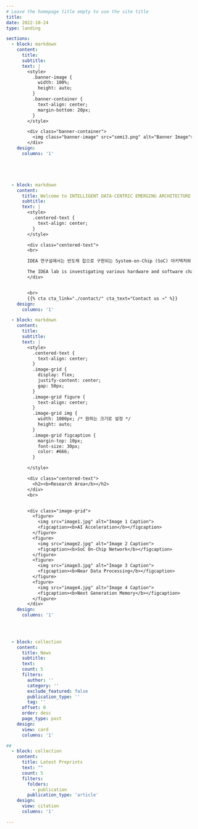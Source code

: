 ```yaml
---
# Leave the homepage title empty to use the site title
title:
date: 2022-10-24
type: landing

sections:
  - block: markdown
    content:
      title: 
      subtitle: 
      text: |
        <style>
          .banner-image {
            width: 100%;
            height: auto;
          }
          .banner-container {
            text-align: center;
            margin-bottom: 20px;
          }
        </style>

        <div class="banner-container">
          <img class="banner-image" src="semi3.png" alt="Banner Image">
        </div>
    design:
      columns: '1'





  - block: markdown
    content:
      title: Welcome to INTELLIGENT DATA-CENTRIC EMERGING ARCHITECTURE LAB(IDEA.L) at SKKU.
      subtitle: 
      text: |
        <style>
          .centered-text {
            text-align: center;
          }
        </style>

        <div class="centered-text">
        <br>

        IDEA 연구실에서는 반도체 칩으로 구현되는 System-on-Chip (SoC) 아키텍처와 설계 기술에 관련된 하드웨어와 <br>소프트웨어에서의 다양한 문제들을 연구하고 있습니다. 최근 우리는 빅 데이터와 인공지능 어플리케이션에서 기인하는 <br>메모리 및 스토리지 데이터 병목현상을 해결하기 위한 지능형 데이터 중심 컴퓨팅 아키텍처, optical link를 포함하는 <br>차세대 온칩 인터커넥트 등의 분야에서 시스템 레벨 연구에 초점을 맞추고 있습니다.<br><br>

        The IDEA lab is investigating various hardware and software challenges related to System-on-Chip (SoC) <br>architecture and design technology implemented as semiconductor chips. We have recently focused on <br>system-level research in intelligent data-driven computing architectures to address memory and storage <br>data bottlenecks caused by big data and artificial intelligence applications, as well as next-generation <br>on-chip interconnects including optical links.
        </div>


        <br>
        {{% cta cta_link="./contact/" cta_text="Contact us →" %}}
    design:
      columns: '1'

  - block: markdown
    content:
      title: 
      subtitle: 
      text: |
        <style>
          .centered-text {
            text-align: center;
          }
          .image-grid {
            display: flex;
            justify-content: center;
            gap: 50px;
          }
          .image-grid figure {
            text-align: center;
          }
          .image-grid img {
            width: 1000px; /* 원하는 크기로 설정 */
            height: auto;
          }
          .image-grid figcaption {
            margin-top: 10px;
            font-size: 30px;
            color: #666;
          }

        </style>

        <div class="centered-text">
          <h2><b>Research Area</b></h2>
        </div>
        <br>


        <div class="image-grid">
          <figure>
            <img src="image1.jpg" alt="Image 1 Caption">
            <figcaption><b>AI Acceleration</b></figcaption>
          </figure>
          <figure>
            <img src="image2.jpg" alt="Image 2 Caption">
            <figcaption><b>SoC On-Chip Network</b></figcaption>
          </figure>
          <figure>
            <img src="image3.jpg" alt="Image 3 Caption">
            <figcaption><b>Near Data Processing</b></figcaption>
          </figure>
          <figure>
            <img src="image4.jpg" alt="Image 4 Caption">
            <figcaption><b>Next Generation Memory</b></figcaption>
          </figure>
        </div>
    design:
      columns: '1'


      
  
  - block: collection
    content:
      title: News
      subtitle:
      text:
      count: 5
      filters:
        author: ''
        category: ''
        exclude_featured: false
        publication_type: ''
        tag: ''
      offset: 0
      order: desc
      page_type: post
    design:
      view: card
      columns: '1'

##
  - block: collection
    content:
      title: Latest Preprints
      text: ""
      count: 5
      filters:
        folders:
          - publication
        publication_type: 'article'
    design:
      view: citation
      columns: '1'

---
```


